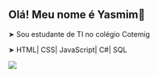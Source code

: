 ## Olá! Meu nome é Yasmim📜

➤ Sou estudante de TI no colégio Cotemig

➤ HTML| CSS| JavaScript| C#| SQL

<img src="https://img.shields.io/badge/Gmail-D14836?style=for-the-badge&logo=gmail&logoColor=white" />
